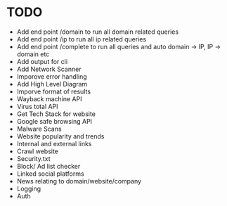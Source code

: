 # TODO

- Add end point /domain to run all domain related queries
- Add end point /ip to run all ip related queries 
- Add end point /complete to run all queries and auto domain -> IP, IP -> domain etc
- Add output for cli
- Add Network Scanner
- Imporove error handling 
- Add High Level Diagram
- Imporve format of results
- Wayback machine API
- Virus total API
- Get Tech Stack for website
- Google safe browsing API
- Malware Scans
- Website popularity and trends
- Internal and external links
- Crawl website
- Security.txt
- Block/ Ad list checker
- Linked social platforms
- News relating to domain/website/company
- Logging
- Auth